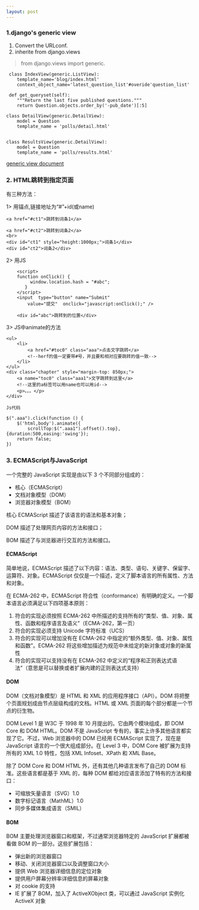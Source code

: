 ```yaml
---
layout: post
---
```


### 1.django's generic view ##

1. Convert the URLconf.
1. inherite from django.views
> from django.views import generic.
 
	 class IndexView(generic.ListView):
    	template_name='blog/index.html'
    	context_object_name='latest_question_list'#overide'question_list'

     def get_queryset(self):
        """Return the last five published questions."""
        return Question.objects.order_by('-pub_date')[:5]

	class DetailView(generic.DetailView):
    	model = Question
    	template_name = 'polls/detail.html'


	class ResultsView(generic.DetailView):
    	model = Question
    	template_name = 'polls/results.html'



[generic view document](https://docs.djangoproject.com/en/dev/topics/class-based-views/ "generic view")


### 2. HTML跳转到指定页面

有三种方法：

1> 用锚点,链接地址为“#”+id(或name)

	<a href="#ct1">跳转到词条1</a>
	 
	<a href="#ct2">跳转到词条2</a>
	<br>
	<div id="ct1" style="height:1000px;">词条1</div>
	<div id="ct2">词条2</div>

2> 用JS

		<script>
	    function onClick() {
	         window.location.hash = "#abc";
	       }
	    </script>
	    <input  type="button" name="Submit" 
			value="提交"  onclick="javascript:onClick();" />
	
	    <div id="abc">跳转到的位置</div>


3> JS中animate的方法

 	<ul>
        <li>
            <a href="#toc0" class="aaa">点击文字跳转</a>
            <!--herf的值一定要带#号，并且要和相对应要跳转的值一致-->
        </li>
    </ul>
    <div class="chapter" style="margin-top: 850px;">
        <a name="toc0" class="aaa1">文字跳转到这里</a>
        <!--这里的a标签可以用name也可以用id-->
        <p>。。。</p>
    </div>

	Js代码

	$(".aaa").click(function () {
	    $('html,body').animate({
	        scrollTop:$(".aaa1").offset().top},{duration:500,easing:'swing'});
	    return false;
	})

### 3. ECMAScript与JavaScript
一个完整的 JavaScript 实现是由以下 3 个不同部分组成的：

+ 核心（ECMAScript）
+ 文档对象模型（DOM）
+ 浏览器对象模型（BOM）

核心 ECMAScript 描述了该语言的语法和基本对象；

DOM 描述了处理网页内容的方法和接口；

BOM 描述了与浏览器进行交互的方法和接口。

#### ECMAScript
简单地说，ECMAScript 描述了以下内容：语法、类型、语句、关键字、保留字、运算符、对象。ECMAScript 仅仅是一个描述，定义了脚本语言的所有属性、方法和对象。

在 ECMA-262 中，ECMAScript 符合性（conformance）有明确的定义。一个脚本语言必须满足以下四项基本原则：

1. 符合的实现必须按照 ECMA-262 中所描述的支持所有的“类型、值、对象、属性、函数和程序语言及语义”（ECMA-262，第一页）
2. 符合的实现必须支持 Unicode 字符标准（UCS）
3. 符合的实现可以增加没有在 ECMA-262 中指定的“额外类型、值、对象、属性和函数”。ECMA-262 将这些增加描述为规范中未给定的新对象或对象的新属性
4. 符合的实现可以支持没有在 ECMA-262 中定义的“程序和正则表达式语法”（意思是可以替换或者扩展内建的正则表达式支持）

#### DOM
DOM（文档对象模型）是 HTML 和 XML 的应用程序接口（API）。DOM 将把整个页面规划成由节点层级构成的文档。HTML 或 XML 页面的每个部分都是一个节点的衍生物。

DOM Level 1 是 W3C 于 1998 年 10 月提出的。它由两个模块组成，即 DOM Core 和 DOM HTML。DOM 不是 JavaScript 专有的，事实上许多其他语言都实现了它。不过，Web 浏览器中的 DOM 已经用 ECMAScript 实现了，现在是 JavaScript 语言的一个很大组成部分。在 Level 3 中，DOM Core 被扩展为支持所有的 XML 1.0 特性，包括 XML Infoset、XPath 和 XML Base。

除了 DOM Core 和 DOM HTML 外，还有其他几种语言发布了自己的 DOM 标准。这些语言都是基于 XML 的，每种 DOM 都给对应语言添加了特有的方法和接口：
+ 可缩放矢量语言（SVG）1.0
+ 数字标记语言（MathML）1.0
+ 同步多媒体集成语言（SMIL）

#### BOM

BOM 主要处理浏览器窗口和框架，不过通常浏览器特定的 JavaScript 扩展都被看做 BOM 的一部分。这些扩展包括：

+ 弹出新的浏览器窗口
+ 移动、关闭浏览器窗口以及调整窗口大小
+ 提供 Web 浏览器详细信息的定位对象
+ 提供用户屏幕分辨率详细信息的屏幕对象
+ 对 cookie 的支持
+ IE 扩展了 BOM，加入了 ActiveXObject 类，可以通过 JavaScript 实例化 ActiveX 对象




